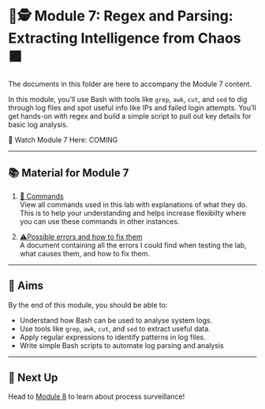
# 🔡🕵️ Module 7: Regex and Parsing: Extracting Intelligence from Chaos 🟧

The documents in this folder are here to accompany the Module 7 content.

In this module, you’ll use Bash with tools like `grep`, `awk`, `cut`, and `sed` to dig through log files and spot useful info like IPs and failed login attempts. You’ll get hands-on with regex and build a simple script to pull out key details for basic log analysis.

🎥 Watch Module 7 Here: COMING

---

## 📚 Material for Module 7

1. [📖 Commands](./commands.md)  
   View all commands used in this lab with explanations of what they do.
   This is to help your understanding and helps increase flexibilty where you can use these commands in other instances.

2. [⚠Possible errors and how to fix them](./errors.md)  
   A document containing all the errors I could find when testing the lab, what causes them, and how to fix them.

---

## 🎯 Aims

By the end of this module, you should be able to:
- Understand how Bash can be used to analyse system logs.
- Use tools like `grep`, `awk`, `cut`, and `sed` to extract useful data.
- Apply regular expressions to identify patterns in log files.
- Write simple Bash scripts to automate log parsing and analysis

---

## 🚀 Next Up

Head to [Module 8](https://github.com/zominy/bash-cybersecurity-course/tree/main/Module%208%3A%20Process%20Surveillance%3A%20Who%E2%80%99s%20Running%20What%3F) to learn about process surveillance!

